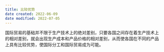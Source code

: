 ```yaml
---
title: 比较优势
date created: 2022-06-09
date modified: 2022-07-05
---
```


国际贸易的基础并不限于生产技术上的绝对差别，只要各国之间存在着生产技术上的相对差别，就会出现生产成本和产品价格的相对差别，从而使各国在不同的产品上具有比较优势，使国际分工和国际贸易成为可能。

